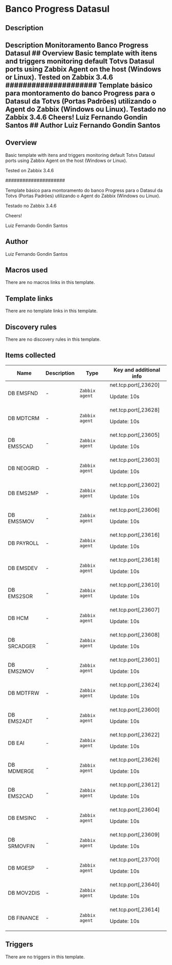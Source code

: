 # Banco Progress Datasul

## Description

## Description Monitoramento Banco Progress Datasul ## Overview Basic template with itens and triggers monitoring default Totvs Datasul ports using Zabbix Agent on the host (Windows or Linux). Tested on Zabbix 3.4.6 ##################### Template básico para montoramento do banco Progress para o Datasul da Totvs (Portas Padrões) utilizando o Agent do Zabbix (Windows ou Linux). Testado no Zabbix 3.4.6 Cheers! Luiz Fernando Gondin Santos ## Author Luiz Fernando Gondin Santos 

## Overview

Basic template with itens and triggers monitoring default Totvs Datasul ports using Zabbix Agent on the host (Windows or Linux).


Tested on Zabbix 3.4.6


 


#####################


 


Template básico para montoramento do banco Progress para o Datasul da Totvs (Portas Padrões) utilizando o Agent do Zabbix (Windows ou Linux).


Testado no Zabbix 3.4.6


 


Cheers!


 


Luiz Fernando Gondin Santos



## Author

Luiz Fernando Gondin Santos

## Macros used

There are no macros links in this template.

## Template links

There are no template links in this template.

## Discovery rules

There are no discovery rules in this template.

## Items collected

|Name|Description|Type|Key and additional info|
|----|-----------|----|----|
|DB EMSFND|<p>-</p>|`Zabbix agent`|net.tcp.port[,23620]<p>Update: 10s</p>|
|DB MDTCRM|<p>-</p>|`Zabbix agent`|net.tcp.port[,23628]<p>Update: 10s</p>|
|DB EMS5CAD|<p>-</p>|`Zabbix agent`|net.tcp.port[,23605]<p>Update: 10s</p>|
|DB NEOGRID|<p>-</p>|`Zabbix agent`|net.tcp.port[,23603]<p>Update: 10s</p>|
|DB EMS2MP|<p>-</p>|`Zabbix agent`|net.tcp.port[,23602]<p>Update: 10s</p>|
|DB EMS5MOV|<p>-</p>|`Zabbix agent`|net.tcp.port[,23606]<p>Update: 10s</p>|
|DB PAYROLL|<p>-</p>|`Zabbix agent`|net.tcp.port[,23616]<p>Update: 10s</p>|
|DB EMSDEV|<p>-</p>|`Zabbix agent`|net.tcp.port[,23618]<p>Update: 10s</p>|
|DB EMS2SOR|<p>-</p>|`Zabbix agent`|net.tcp.port[,23610]<p>Update: 10s</p>|
|DB HCM|<p>-</p>|`Zabbix agent`|net.tcp.port[,23607]<p>Update: 10s</p>|
|DB SRCADGER|<p>-</p>|`Zabbix agent`|net.tcp.port[,23608]<p>Update: 10s</p>|
|DB EMS2MOV|<p>-</p>|`Zabbix agent`|net.tcp.port[,23601]<p>Update: 10s</p>|
|DB MDTFRW|<p>-</p>|`Zabbix agent`|net.tcp.port[,23624]<p>Update: 10s</p>|
|DB EMS2ADT|<p>-</p>|`Zabbix agent`|net.tcp.port[,23600]<p>Update: 10s</p>|
|DB EAI|<p>-</p>|`Zabbix agent`|net.tcp.port[,23622]<p>Update: 10s</p>|
|DB MDMERGE|<p>-</p>|`Zabbix agent`|net.tcp.port[,23626]<p>Update: 10s</p>|
|DB EMS2CAD|<p>-</p>|`Zabbix agent`|net.tcp.port[,23612]<p>Update: 10s</p>|
|DB EMSINC|<p>-</p>|`Zabbix agent`|net.tcp.port[,23604]<p>Update: 10s</p>|
|DB SRMOVFIN|<p>-</p>|`Zabbix agent`|net.tcp.port[,23609]<p>Update: 10s</p>|
|DB MGESP|<p>-</p>|`Zabbix agent`|net.tcp.port[,23700]<p>Update: 10s</p>|
|DB MOV2DIS|<p>-</p>|`Zabbix agent`|net.tcp.port[,23640]<p>Update: 10s</p>|
|DB FINANCE|<p>-</p>|`Zabbix agent`|net.tcp.port[,23614]<p>Update: 10s</p>|
## Triggers

There are no triggers in this template.

